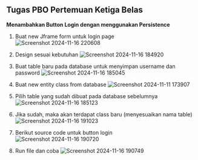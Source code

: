 ## Tugas PBO Pertemuan Ketiga Belas
**Menambahkan Button Login dengan menggunakan Persistence**
1.	Buat new Jframe form untuk login page
 ![Screenshot 2024-11-16 220608](https://github.com/user-attachments/assets/287b270c-ee7d-4ec0-9456-1b10f0dd9cc1)
2.	Design sesuai kebutuhan
 ![Screenshot 2024-11-16 184920](https://github.com/user-attachments/assets/2e690e77-26e3-4e51-9d26-e6200abe4f70)
3.	Buat table baru pada database untuk menyimpan username dan password
 ![Screenshot 2024-11-16 185045](https://github.com/user-attachments/assets/c8c55204-6b21-48fd-8205-e23506e8164a)
4.	Buat new entity class from database
 ![Screenshot 2024-11-11 173907](https://github.com/user-attachments/assets/9a70f481-de2e-49ed-abdd-687be99dbf0f)
5.	Pilih table yang sudah dibuat pada database sebelumnya
 ![Screenshot 2024-11-16 185123](https://github.com/user-attachments/assets/96453a9f-b931-4a68-97b8-25748086fd4b)
6.	Jika sudah, maka akan terdapat class baru (menyesuaikan nama table) 
 ![Screenshot 2024-11-16 191023](https://github.com/user-attachments/assets/8317cb33-cfd2-48f9-8002-ba81656a50bd)

7.	Berikut source code untuk button login
 ![Screenshot 2024-11-16 190720](https://github.com/user-attachments/assets/dcd0c08e-3d6a-4f98-b004-ad3bb1b5d077)
8.	Run file dan coba
![Screenshot 2024-11-16 190749](https://github.com/user-attachments/assets/93e80835-2a56-4b14-a6ba-1d2f0ce080c4)

